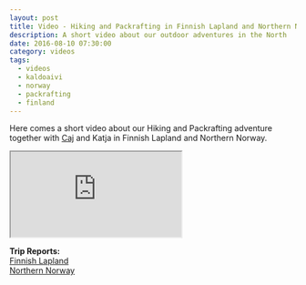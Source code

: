 ```yaml
---
layout: post
title: Video - Hiking and Packrafting in Finnish Lapland and Northern Norway
description: A short video about our outdoor adventures in the North
date: 2016-08-10 07:30:00
category: videos
tags:
  - videos
  - kaldoaivi
  - norway
  - packrafting
  - finland
---
```

Here comes a short video about our Hiking and Packrafting adventure together with [Caj](http://caide.kuvat.fi/) and Katja in Finnish Lapland and Northern Norway.

<div class="embed-responsive embed-responsive-16by9">
  <iframe class="embed-responsive-item" src="https://www.youtube.com/embed/A8czL0fCbxo"></iframe>
</div>

**Trip Reports:**   
[Finnish Lapland](http://www.hikeventures.com/Kaldoaivi/)    
[Northern Norway](http://www.hikeventures.com/Finnmark/)   
